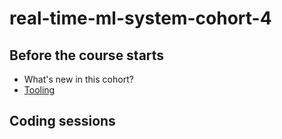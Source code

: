 # real-time-ml-system-cohort-4

## Before the course starts
- What's new in this cohort?
- [Tooling](lessons/00_tooling.md)

## Coding sessions
